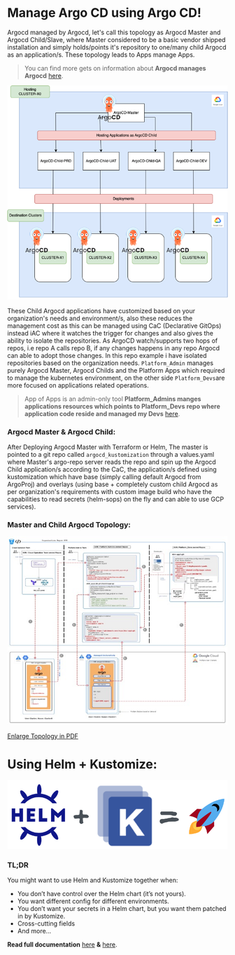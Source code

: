 # Manage Argo CD using Argo CD!

Argocd managed by Argocd, let's call this topology as Argocd Master and Argocd Child/Slave, where Master considered to be a basic vendor shipped installation and simply holds/points it's repository to one/many child Argocd as an application/s. These topology leads to Apps manage Apps.
> You can find more gets on information about **Argocd manages Argocd** [here](https://argo-cd.readthedocs.io/en/stable/operator-manual/declarative-setup#manage-argo-cd-using-argo-cd).

![Alt text](https://github.com/striver121/platform_admin/blob/master/images/Diagram.png)

These Child Argocd applications have customized based on your organization's needs and environment/s, also these reduces the management cost as this can be managed using CaC (Declarative GitOps) instead iAC where it watches the trigger for changes and also gives the ability to isolate the repositories. As ArgoCD watch/supports two hops of repos, i.e repo A calls repo B, if any changes happens in any repo Argocd can able to adopt those changes. In this repo example i have isolated repositories based on the organization needs. `Platform_Admin` manages purely Argocd Master, Argocd Childs and the Platform Apps which required to manage the kubernetes environment, on the other side `Platform_Devs`are more focused on applications related operations.
> App of Apps is an admin-only tool **Platform_Admins manges applications resources which points to Platform_Devs repo where application code reside and managed my Devs** [here](https://argo-cd.readthedocs.io/en/stable/operator-manual/cluster-bootstrapping/#app-of-apps-pattern).


### Argocd Master & Argocd Child:

After Deploying Argocd Master with Terraform or Helm, The master is pointed to a git repo called `argocd_kustomization` through a values.yaml where Master's argo-repo server reads the repo and spin up the Argocd Child application/s according to the CaC, the application/s defined using kustomization which have base (simply calling default Argocd from ArgoProj) and overlays (using base + completely custom child Argocd as per organization's requirements with custom image build who have the capabilities to read secrets (helm-sops) on the fly and can able to use GCP services).

### Master and Child Argocd Topology:
![Alt text](https://github.com/striver121/platform_admin/blob/master/images/Topology.jpg)

[Enlarge Topology in PDF](https://github.com/striver121/platform_admin/blob/master/images/Topology.pdf)


# Using Helm + Kustomize: 
![Alt text](https://github.com/striver121/platform_admin/blob/master/images/Helm-Kustomize.png)

### TL;DR 

You might want to use Helm and Kustomize together when:

-   You don’t have control over the Helm chart (it’s not yours).
-   You want different config for different environments.
-   You don’t want your secrets in a Helm chart, but you want them patched in by Kustomize.
-   Cross-cutting fields
-   And more…

**Read full documentation** [here](https://trstringer.com/helm-kustomize) **&** [here](https://medium.com/@tharukam/generate-kubernetes-manifests-with-helm-charts-using-kustomize-2f82ab5c5f11).
